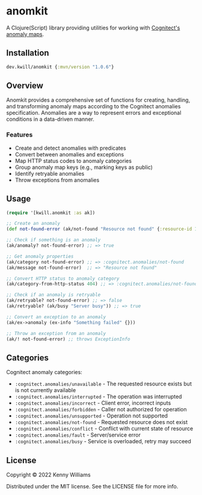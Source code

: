 # anomkit

A Clojure(Script) library providing utilities for working with [Cognitect's anomaly maps](https://github.com/cognitect-labs/anomalies).

## Installation 

```clojure
dev.kwill/anomkit {:mvn/version "1.0.6"}
```

## Overview

Anomkit provides a comprehensive set of functions for creating, handling, and transforming anomaly maps according to the Cognitect anomalies specification. 
Anomalies are a way to represent errors and exceptional conditions in a data-driven manner.

### Features

- Create and detect anomalies with predicates
- Convert between anomalies and exceptions
- Map HTTP status codes to anomaly categories
- Group anomaly map keys (e.g., marking keys as public)
- Identify retryable anomalies
- Throw exceptions from anomalies

## Usage

```clojure
(require '[kwill.anomkit :as ak])

;; Create an anomaly
(def not-found-error (ak/not-found "Resource not found" {:resource-id 123}))

;; Check if something is an anomaly
(ak/anomaly? not-found-error) ;; => true

;; Get anomaly properties
(ak/category not-found-error) ;; => :cognitect.anomalies/not-found
(ak/message not-found-error)  ;; => "Resource not found"

;; Convert HTTP status to anomaly category
(ak/category-from-http-status 404) ;; => :cognitect.anomalies/not-found

;; Check if an anomaly is retryable
(ak/retryable? not-found-error) ;; => false
(ak/retryable? (ak/busy "Server busy")) ;; => true

;; Convert an exception to an anomaly
(ak/ex->anomaly (ex-info "Something failed" {}))

;; Throw an exception from an anomaly
(ak/! not-found-error) ;; throws ExceptionInfo
```

## Categories

Cognitect anomaly categories:

- `:cognitect.anomalies/unavailable` - The requested resource exists but is not currently available
- `:cognitect.anomalies/interrupted` - The operation was interrupted
- `:cognitect.anomalies/incorrect` - Client error, incorrect inputs
- `:cognitect.anomalies/forbidden` - Caller not authorized for operation
- `:cognitect.anomalies/unsupported` - Operation not supported
- `:cognitect.anomalies/not-found` - Requested resource does not exist
- `:cognitect.anomalies/conflict` - Conflict with current state of resource
- `:cognitect.anomalies/fault` - Server/service error
- `:cognitect.anomalies/busy` - Service is overloaded, retry may succeed

## License

Copyright © 2022 Kenny Williams

Distributed under the MIT license. See the LICENSE file for more info.

